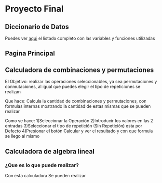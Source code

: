 # **Proyecto Final**

## Diccionario de Datos

Puedes ver [aqui](./Diccionario_de_datos.md) el listado completo con las variables y funciones utilizadas

## **Pagina Principal**

## **Calculadora de combinaciones y permutaciones**
El Objetivo: realizar las operaciones seleccionables, ya sea permutaciones y conmutaciones, al igual que puedes
elegir el tipo de repeticiones se realizan

Que hace: Calcula la cantidad de combinaciones y permutaciones, con formulas internas mostrando la 
cantidad de estas mismas que se pueden realizar

Como se hace:
1)Seleccionar la Operación
2)Introducir los valores en las 2 entradas
3)Seleccionar el tipo de repetición (Sin Repetición) esta por Defecto
4)Presionar el botón Calcular y ver el resultado y con que formula se llego al mismo


## **Calculadora de algebra lineal**

### ¿Que es lo que puede realizar?

Con esta calculadora Se pueden realizar 

